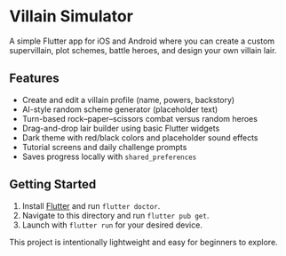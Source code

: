 # Villain Simulator

A simple Flutter app for iOS and Android where you can create a custom supervillain, plot schemes, battle heroes, and design your own villain lair.

## Features

- Create and edit a villain profile (name, powers, backstory)
- AI-style random scheme generator (placeholder text)
- Turn-based rock–paper–scissors combat versus random heroes
- Drag-and-drop lair builder using basic Flutter widgets
- Dark theme with red/black colors and placeholder sound effects
- Tutorial screens and daily challenge prompts
- Saves progress locally with `shared_preferences`

## Getting Started

1. Install [Flutter](https://flutter.dev/docs/get-started/install) and run `flutter doctor`.
2. Navigate to this directory and run `flutter pub get`.
3. Launch with `flutter run` for your desired device.

This project is intentionally lightweight and easy for beginners to explore.
